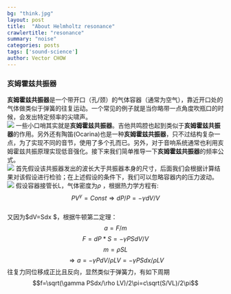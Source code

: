 ```yaml
---
bg: "think.jpg"
layout: post
title:  "About Helmholtz resonance"
crawlertitle: "resonance"
summary: "noise"
categories: posts
tags: ['sound-science']
author: Vector CHOW
---
```

### 亥姆霍兹共振器
**亥姆霍兹共振器**是一个带开口（孔/颈）的气体容器（通常为空气），靠近开口处的气体做类似于弹簧的往复运动。一个常见的例子就是当你略带一点角度吹瓶口的时候，会发出特定频率的尖啸声。  
![](http://people.seas.harvard.edu/%7Ejones/cscie129/nu_lectures/lecture3%20/ho_helmholtz/helm_resonator_3.jpg)
一些小口哨其实就是**亥姆霍兹共振器**。吉他共鸣腔也起到类似于**亥姆霍兹共振器**的作用。另外还有陶笛(Ocarina)也是一种**亥姆霍兹共振器**，只不过结构复杂一点，为了实现不同的音节，使用了多个孔而已。另外，对于音响系统通常也利用亥姆霍兹共振原理实现低音强化。接下来我们简单推导一下**亥姆霍兹共振器**的频率公式。  
![](http://newt.phys.unsw.edu.au/jw/graphics/Helmholtz1.GIF)
首先假设该共振器发出的波长大于共振器本身的尺寸，后面我们会根据计算结果对该假设进行检验；在上述假设的条件下，我们可以忽略容器内的压力波动。
![](http://newt.phys.unsw.edu.au/jw/graphics/Helmholtz2.GIF)
假设容器接管长L，气体密度为$\rho$ ，根据热力学方程有:$$PV^\gamma=Const \Rightarrow dP/P=-\gamma dV/V$$  
又因为$dV=Sdx $，根据牛顿第二定理：
$$a=F/m$$
$$F=dP*S=-\gamma PSdV/V$$
$$m=\rho SL$$
$$\Rightarrow a= -\gamma PdV/\rho LV= -\gamma PSdx/\rho LV$$
往复力同位移成正比且反向，显然类似于弹簧力，有如下周期
$$f=\sqrt(\gamma PSdx/\rho LV)/2\pi=c\sqrt(S/VL)/2\pi$$
